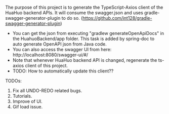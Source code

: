 The purpose of this project is to generate the TypeScript-Axios client of the HuaHuo backend APIs.
It will consume the swagger.json and uses gradle-swagger-generator-plugin to do so. (https://github.com/int128/gradle-swagger-generator-plugin)
- You can get the json from executing "gradlew generateOpenApiDocs" in the HuahuoBackend/app folder. This task is added by spring-doc to auto generate OpenAPI json from Java code.
- You can also access the swagger UI from here: http://localhost:8080/swagger-ui/#/
- Note that whenever HuaHuo backend API is changed, regenerate the ts-axios client of this project.
- TODO: How to automatically update this client??

TODOs:
1. Fix all UNDO-REDO related bugs.
2. Tutorials.
3. Improve of UI.
4. Gif load issue.
